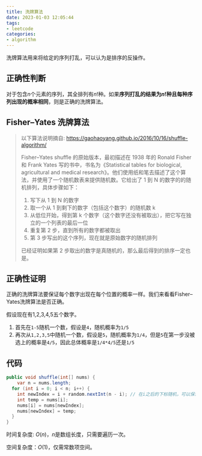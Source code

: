 ```yaml
---
title: 洗牌算法
date: 2023-01-03 12:05:44
tags:
- leetcode
categories:
- algorithm
---
```


洗牌算法用来将给定的序列打乱，可以认为是排序的反操作。

## 正确性判断

对于包含$n$个元素的序列，其全排列有$n!$种。如果**序列打乱的结果为$n!$种且每种序列出现的概率相同**，则是正确的洗牌算法。

## Fisher–Yates 洗牌算法

> 以下算法说明摘自: https://gaohaoyang.github.io/2016/10/16/shuffle-algorithm/
>
> Fisher–Yates shuffle 的原始版本，最初描述在 1938 年的 Ronald Fisher和 Frank Yates 写的书中，书名为《Statistical tables for biological, agricultural and medical research》。他们使用纸和笔去描述了这个算法，并使用了一个随机数表来提供随机数。它给出了 1 到 N 的数字的的随机排列，具体步骤如下：
>
> 1. 写下从 1 到 N 的数字
> 2. 取一个从 1 到剩下的数字（包括这个数字）的随机数 k
> 3. 从低位开始，得到第 k 个数字（这个数字还没有被取出），把它写在独立的一个列表的最后一位
> 4. 重复第 2 步，直到所有的数字都被取出
> 5. 第 3 步写出的这个序列，现在就是原始数字的随机排列
>
> 已经证明如果第 2 步取出的数字是真随机的，那么最后得到的排序一定也是。

## 正确性证明

正确的洗牌算法要保证每个数字出现在每个位置的概率一样。我们来看看Fisher–Yates洗牌算法是否正确。

假设现在有1,2,3,4,5五个数字。

1. 首先在`1-5`随机一个数，假设是`4`，随机概率为`1/5`
2. 再次从`1,2,3,5`中随机一个数，假设是`5`，随机概率为`1/4`，但是`5`在第一步没被选上的概率是`4/5`，因此总体概率是`1/4*4/5`还是`1/5`

## 代码

```java
public void shuffle(int[] nums) {
	var n = nums.length;
  for (int i = 0; i < n; i++) {
  	int newIndex = i + random.nextInt(n - i); // 在i之后的下标随机，可以保证不会随机到i前面的
    int temp = nums[i];
    nums[i] = nums[newIndex];
    nums[newIndex] = temp;
  }
}
```

时间复杂度: $O(n)$，$n$是数组长度，只需要遍历一次。

空间复杂度：$O(1)$，仅需常数项空间。

